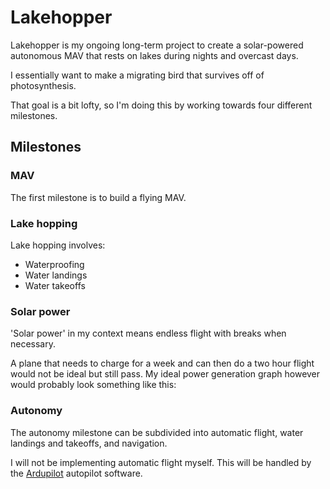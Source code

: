 # Lakehopper

Lakehopper is my ongoing long-term project to create a solar-powered 
autonomous MAV that rests on lakes during nights and overcast days.

I essentially want to make a migrating bird that survives off of photosynthesis.

That goal is a bit lofty, so I'm doing this by working towards four
different milestones.

## Milestones

### MAV

The first milestone is to build a flying MAV.


### Lake hopping

Lake hopping involves:
- Waterproofing
- Water landings
- Water takeoffs


### Solar power

'Solar power' in my context means endless flight with breaks when necessary.

A plane that needs to charge for a week and can then do a two hour flight would
not be ideal but still pass. My ideal power generation graph however would 
probably look something like this:


### Autonomy

The autonomy milestone can be subdivided into automatic flight,
water landings and takeoffs, and navigation.

I will not be implementing automatic flight myself. This will be handled by the
[Ardupilot](https://ardupilot.org) autopilot software. 



